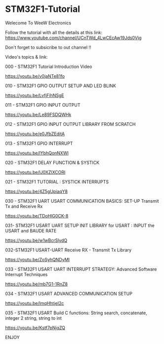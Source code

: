 # STM32F1-Tutorial

Welecome To WeeW Electronics

Follow the tutorial with all the details at this link: https://www.youtube.com/channel/UCnTWd_4LwCEcAw19Jds0Vjg

Don't forget to subsicribe to out channel !! 

Video's topics & link:

000 - STM32F1 Tutorial Introduction Video

https://youtu.be/v0jaNTe81fo


010 - STM32F1 GPIO OUTPUT SETUP AND LED BLINK

https://youtu.be/LvfjFihNSgE


011 - STM32F1 GPIO INPUT OUTPUT


https://youtu.be/Le89FSDQWHk


012 -  STM32F1 GPIO INPUT OUTPUT LIBRARY FROM SCRATCH


https://youtu.be/e0JfbZEditA


013 - STM32F1 GPIO INTERRUPT


https://youtu.be/lYbhQonNXWI


020 - STM32F1 DELAY FUNCTION & SYSTICK


https://youtu.be/lJ0XZlXCORI


021 - STM32F1 TUTORIAL : SYSTICK INTERRUPTS


https://youtu.be/4Z5gUpiaqY8


030 - STM32F1 UART USART COMMUNICATION BASICS: SET-UP Transmit Tx and Receive Rx


https://youtu.be/TDoHlG0CK-8


031- STM32F1 USART UART SETUP INIT LIBRARY for USART : INPUT the USART  and BAUDE RATE


https://youtu.be/w1wBcrSlydQ


032-STM32F1 USART-UART Receive RX - Transmit Tx Library


https://youtu.be/ZoSyhQNDyMI


033 - STM32F1 USART UART INTERRUPT STRATEGY: Advanced Software Interrupt Techniques 


https://youtu.be/mb7G1-1RnZ8


034 - STM32F1 USART ADVANCED COMMUNICATION SETUP


https://youtu.be/lmqHhtjeI2c


035 - STM32F1 USART  Build C  functions: String search, concatenate, integer 2 string, string to int


https://youtu.be/Kstf7pNjqZQ



ENJOY 

